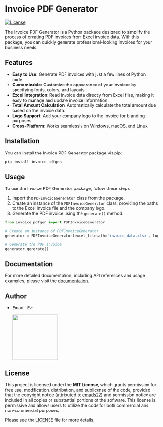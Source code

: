 # Invoice PDF Generator

[![License](https://img.shields.io/badge/license-MIT-blue.svg)](https://github.com/emads22/invoice-pdfgen-python/blob/main/LICENSE)

The Invoice PDF Generator is a Python package designed to simplify the process of creating PDF invoices from Excel invoice data. With this package, you can quickly generate professional-looking invoices for your business needs.

## Features

- **Easy to Use**: Generate PDF invoices with just a few lines of Python code.
- **Customizable**: Customize the appearance of your invoices by specifying fonts, colors, and layouts.
- **Excel Integration**: Read invoice data directly from Excel files, making it easy to manage and update invoice information.
- **Total Amount Calculation**: Automatically calculate the total amount due based on the invoice data.
- **Logo Support**: Add your company logo to the invoice for branding purposes.
- **Cross-Platform**: Works seamlessly on Windows, macOS, and Linux.

## Installation

You can install the Invoice PDF Generator package via pip:

```bash
pip install invoice_pdfgen
```

## Usage

To use the Invoice PDF Generator package, follow these steps:

1. Import the `PDFInvoiceGenerator` class from the package.
2. Create an instance of the `PDFInvoiceGenerator` class, providing the paths to the Excel invoice file and the company logo.
3. Generate the PDF invoice using the `generate()` method.

```python
from invoice_pdfgen import PDFInvoiceGenerator

# Create an instance of PDFInvoiceGenerator
generator = PDFInvoiceGenerator(excel_filepath='invoice_data.xlsx', logo_filepath='company_logo.png')

# Generate the PDF invoice
generator.generate()
```

## Documentation

For more detailed documentation, including API references and usage examples, please visit the [documentation](https://github.com/emads22/invoice-pdfgen-python/blob/main/docs/index.md).

## Author
- Emad &nbsp; E>
  
  [<img src="https://img.shields.io/badge/GitHub-Profile-blue?logo=github" width="150">](https://github.com/emads22)

## License
This project is licensed under the **MIT License**, which grants permission for free use, modification, distribution, and sublicense of the code, provided that the copyright notice (attributed to [emads22](https://github.com/emads22)) and permission notice are included in all copies or substantial portions of the software. This license is permissive and allows users to utilize the code for both commercial and non-commercial purposes.

Please see the [LICENSE](https://github.com/emads22/invoice-pdfgen-python/blob/main/LICENSE) file for more details.
